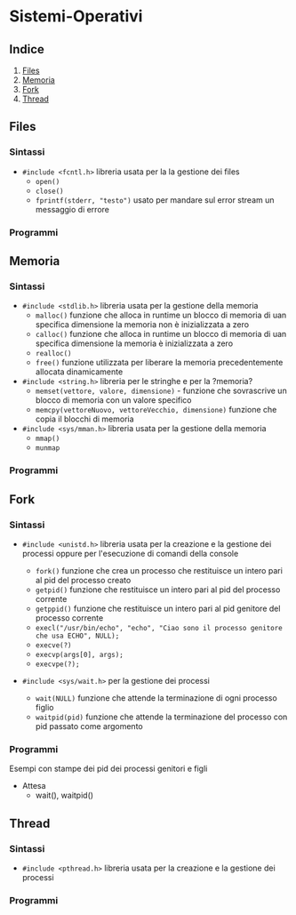 # Sistemi-Operativi

## Indice
1. [Files](#files)
2. [Memoria](#memoria)
3. [Fork](#fork)
4. [Thread](#thread)

## Files
### Sintassi  
- `#include <fcntl.h>` libreria usata per la la gestione dei files
    - `open()`
    - `close()`
    - `fprintf(stderr, "testo")` usato per mandare sul error stream un messaggio di errore 
### Programmi

## Memoria
### Sintassi 
- `#include <stdlib.h>` libreria usata per la gestione della memoria
    - `malloc()` funzione che alloca in runtime un blocco di memoria di uan specifica dimensione la memoria non è inizializzata a zero
    - `calloc()` funzione che alloca in runtime un blocco di memoria di uan specifica dimensione la memoria è inizializzata a zero
    - `realloc()`
    - `free()` funzione utilizzata per liberare la memoria precedentemente allocata dinamicamente
- `#include <string.h>` libreria per le stringhe e per la ?memoria?
    - `memset(vettore, valore, dimensione)` - funzione che sovrascrive un blocco di memoria con un valore specifico
    - `memcpy(vettoreNuovo, vettoreVecchio, dimensione)` funzione che copia il blocchi di memoria
- `#include <sys/mman.h>` libreria usata per la gestione della memoria
    - `mmap()`
    - `munmap`  

### Programmi

## Fork
### Sintassi 
- `#include <unistd.h>` libreria usata per la creazione e la gestione dei processi oppure per l'esecuzione di comandi della console
    - `fork()` funzione che crea un processo che restituisce un intero pari al pid del processo creato
    - `getpid()` funzione che restituisce un intero pari al pid del processo corrente
    - `getppid()` funzione che restituisce un intero pari al pid genitore del processo corrente
    - `execl("/usr/bin/echo", "echo", "Ciao sono il processo genitore che usa ECHO", NULL);`
    - `execve(?)`
    - `execvp(args[0], args);`
    - `execvpe(?);`


- `#include <sys/wait.h>` per la gestione dei processi
    - `wait(NULL)` funzione che attende la terminazione di ogni processo figlio
    - `waitpid(pid)` funzione che attende la terminazione del processo con pid passato come argomento

### Programmi
Esempi con stampe dei pid dei processi genitori e figli
- Attesa
    - wait(), waitpid()


## Thread
### Sintassi 
- `#include <pthread.h>` libreria usata per la creazione e la gestione dei processi
### Programmi